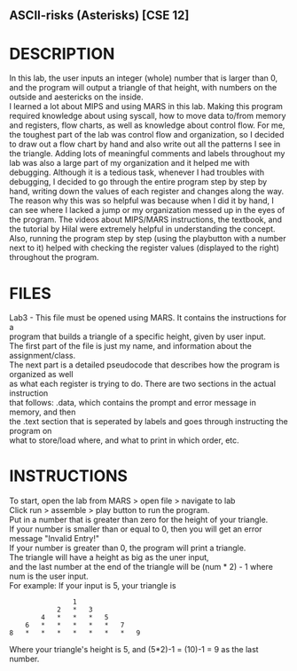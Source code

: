 ## ASCII-risks (Asterisks) [CSE 12]

# DESCRIPTION
In this lab, the user inputs an integer (whole) number that is larger than 0, 
and the program will output a triangle of that height, with numbers on the outside 
and aestericks on the inside.    
I learned a lot about MIPS and using MARS in this lab. Making this program required 
knowledge about using syscall, how to move data to/from memory and registers, flow charts, 
as well as knowledge about control flow. For me, the toughest part of the lab was control flow
and organization, so I decided to draw out a flow chart by hand and also write out all the 
patterns I see in the triangle. Adding lots of meaningful comments and labels 
throughout my lab was also a large part of my organization and it helped me
with debugging. Although it is a tedious task, whenever I had troubles with debugging, I 
decided to go through the entire program step by step by hand, writing down the values
of each register and changes along the way. The reason why this was so helpful was because
when I did it by hand, I can see where I lacked a jump or my organization messed up 
in the eyes of the program. The videos about MIPS/MARS instructions, the 
textbook, and the tutorial by Hilal were extremely helpful in understanding the concept.
Also, running the program step by step (using the playbutton with a number next to it) helped
with checking the register values (displayed to the right) throughout the program.
    
# FILES    
Lab3 - This file must be opened using MARS. It contains the instructions for a     
       program that builds a triangle of a specific height, given by user input.    
       The first part of the file is just my name, and information about the assignment/class.    
       The next part is a detailed pseudocode that describes how the program is organized as well    
       as what each register is trying to do. There are two sections in the actual instruction     
       that follows: .data, which contains the prompt and error message in memory, and then     
       the .text section that is seperated by labels and goes through instructing the program on     
       what to store/load where, and what to print in which order, etc.    
    
# INSTRUCTIONS    
To start, open the lab from MARS > open file > navigate to lab    
Click run > assemble > play button to run the program.    
Put in a number that is greater than zero for the height of your triangle.    
If your number is smaller than or equal to 0, then you will get an error message "Invalid Entry!"    
If your number is greater than 0, the program will print a triangle.    
The triangle will have a height as big as the uner input,     
and the last number at the end of the triangle will be (num * 2) - 1 where num is the user input.    
For example: If your input is 5, your triangle is     
```
				1    
			2	*	3    
		4	*	*	*	5    
	6	*	*	*	*	*	7    
8	*	*	*	*	*	*	*	9    
```
Where your triangle's height is 5, and (5*2)-1 = (10)-1 = 9 as the last number.    
